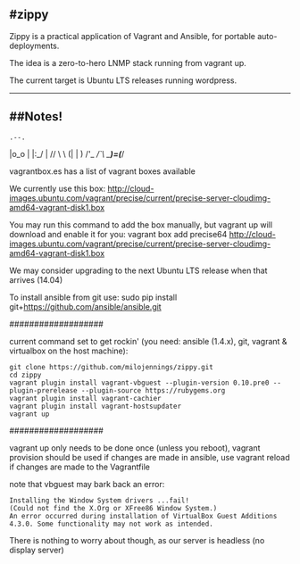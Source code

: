 #zippy
---
Zippy is a practical application of Vagrant and Ansible, for portable auto-deployments.

The idea is a zero-to-hero LNMP stack running from vagrant up.

The current target is Ubuntu LTS releases running wordpress.

---
##Notes!
---

    .--. 
   |o_o | 
   |:_/ | 
  //   \ \ 
 (|     | ) 
/'\_   _/`\ 
\___)=(___/ 


vagrantbox.es has a list of vagrant boxes available

We currently use this box:
    http://cloud-images.ubuntu.com/vagrant/precise/current/precise-server-cloudimg-amd64-vagrant-disk1.box

You may run this command to add the box manually, but vagrant up will download and enable it for you:
    vagrant box add precise64 http://cloud-images.ubuntu.com/vagrant/precise/current/precise-server-cloudimg-amd64-vagrant-disk1.box

We may consider upgrading to the next Ubuntu LTS release when that arrives (14.04)

To install ansible from git use:
    sudo pip install git+https://github.com/ansible/ansible.git


###################


current command set to get rockin' (you need: ansible (1.4.x), git, vagrant & virtualbox on the host machine):

    git clone https://github.com/milojennings/zippy.git
    cd zippy
    vagrant plugin install vagrant-vbguest --plugin-version 0.10.pre0 --plugin-prerelease --plugin-source https://rubygems.org
    vagrant plugin install vagrant-cachier
    vagrant plugin install vagrant-hostsupdater
    vagrant up


###################

vagrant up only needs to be done once (unless you reboot), vagrant provision should be used if changes are made in ansible, use vagrant reload if changes are made to the Vagrantfile

note that vbguest may bark back an error:

    Installing the Window System drivers ...fail!
    (Could not find the X.Org or XFree86 Window System.)
    An error occurred during installation of VirtualBox Guest Additions 4.3.0. Some functionality may not work as intended.

There is nothing to worry about though, as our server is headless (no display server)